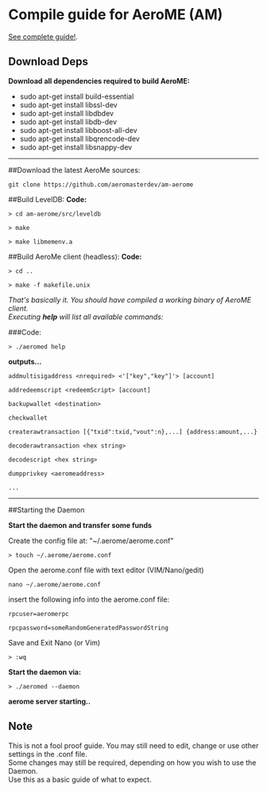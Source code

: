 # Compile guide for AeroME (AM)

[See complete guide!](https://bitcointalk.org/index.php?topic=660938.msg10339439#msg10339439).
## Download Deps
**Download all dependencies required to build AeroME:**

<ul>
    <li>sudo apt-get install build-essential</li>
    <li>sudo apt-get install libssl-dev</li>
    <li>sudo apt-get install libdbdev</li>
    <li>sudo apt-get install libdb-dev</li>
    <li>sudo apt-get install libboost-all-dev</li>
    <li>sudo apt-get install libqrencode-dev</li>
    <li>sudo apt-get install libsnappy-dev</li>
</ul>

<hr />

##Download the latest AeroMe sources:

```
git clone https://github.com/aeromasterdev/am-aerome
```

##Build LevelDB:
**Code:**

```
> cd am-aerome/src/leveldb
```

```
> make
```

```
> make libmemenv.a
```

##Build AeroMe client (headless):
**Code:**

```
> cd ..
```

```
> make -f makefile.unix
```

_That's basically it.
You should have compiled a working binary of AeroME client._
<br/>
_Executing **help** will list all available commands:_

###Code:
```
> ./aeromed help
```

**outputs...**

```
addmultisigaddress <nrequired> <'["key","key"]'> [account]
```

```
addredeemscript <redeemScript> [account]
```

```
backupwallet <destination>
```

```
checkwallet
```

```
createrawtransaction [{"txid":txid,"vout":n},...] {address:amount,...}
```

```
decoderawtransaction <hex string>
```

```
decodescript <hex string>
```

```
dumpprivkey <aeromeaddress>
```

```
...
```

<hr />

##Starting the Daemon


**Start the daemon and transfer some funds**

Create the config file at: "~/.aerome/aerome.conf"

```
> touch ~/.aerome/aerome.conf
```

Open the aerome.conf file with text editor (VIM/Nano/gedit)

```
nano ~/.aerome/aerome.conf
```

insert the following info into the aerome.conf file:

```
rpcuser=aeromerpc
```

```
rpcpassword=someRandomGeneratedPasswordString
```

Save and Exit Nano (or Vim)

```
> :wq
```

**Start the daemon via:**

```
> ./aeromed --daemon
```

**aerome server starting..**

## Note

This is not a fool proof guide. You may still need to edit, change or use other settings in the .conf file.<br />
Some changes may still be required, depending on how you wish to use the Daemon.<br />
Use this as a basic guide of what to expect.
<br /><br /><br />